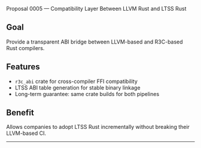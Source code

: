 Proposal 0005 — Compatibility Layer Between LLVM Rust and LTSS Rust

## Goal
Provide a transparent ABI bridge between LLVM-based and R3C-based Rust compilers.

## Features
- `r3c_abi` crate for cross-compiler FFI compatibility  
- LTSS ABI table generation for stable binary linkage  
- Long-term guarantee: same crate builds for both pipelines

## Benefit
Allows companies to adopt LTSS Rust incrementally without breaking their LLVM-based CI.


---
